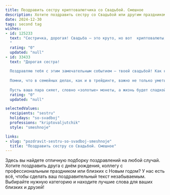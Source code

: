 ```yaml
---
title: Поздравить сестру криптовалютчика со Свадьбой. Смешное
description: Хотите поздравить сестру со Свадьбой или другим праздником? Наш ИИ создаст незабываемое поздравление, а вы обязательно выделитесь среди других.  
date: 2024-12-30
tags: second tag
wishes:
- id: 125233
  text: "Сестричка, дорогая! Свадьба – это круто, но вот  криптовалюты, как я понимаю,  теперь придется делить пополам!  Шучу, конечно (или нет?).  Поздравляю с этим важным событием! Желаю, чтобы ваш семейный майнинг счастья приносил только биткоины радости и горы золотых монет (не обязательно криптовалютных!).  Горько!
  "
  rating: "0"
  updated: "null"
- id: 33433
  text: "Дорогая сестра!
  
  Поздравляю тебя с этим замечательным событием — твоей свадьбой! Как криптовалютчик, ты всегда знала, как «обменивать» скучную жизнь на захватывающее приключение. Теперь, когда ты вышла замуж, желаю, чтобы ваш брак был таким же стабильным, как биткойн в росте, и чтобы «кошелек» ваших чувств никогда не испытывал «медвежьего рынка».
  
  Помни, что в семейных делах, как и в трейдинге, важно не только уметь получать прибыль, но и вовремя фиксировать убытки! Надеюсь, ваш дом будет полон счастья и радости, а «вложенные» в любовь усилия всегда приносили бы двойную или даже тройную отдачу.
  
  Пусть ваша пара сияет, словно «золотые» монеты, а жизнь будет сладкой, как хайп над новой криптой! С любовью и достойным уровнем лайфхака, ваша наилучшая крипто-ассистентка!"
  rating: "0"
  updated: "null"

selectedValues:
  recipients: "sestru"
  holidays: "so-svadboj"
  professions: "kriptovaljutchik"
  style: "smeshnoje"

links:
- slug: "pozdravit-sestru-so-svadboj-smeshnoje"
  title: "Поздравить сестру со Свадьбой. Смешное"
---
```


Здесь вы найдете отличную подборку поздравлений на любой случай.
Хотите поздравить друга с днём рождения, коллегу с профессиональным праздником или близких с Новым годом? У нас есть всё, чтобы сделать ваш поздравительный текст незабываемым. Выбирайте нужную категорию и находите лучшие слова для ваших близких и друзей!
